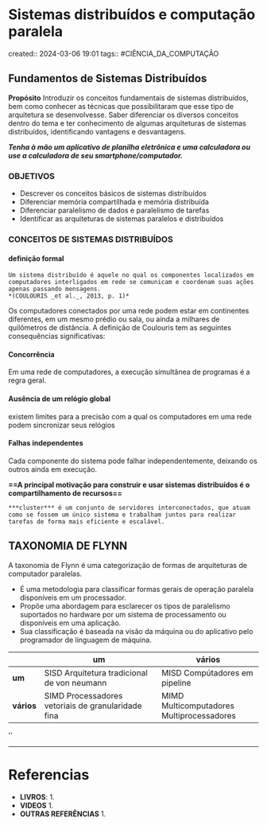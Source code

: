 # Sistemas distribuídos e computação paralela
created:: 2024-03-06 19:01
tags:: #CIÊNCIA_DA_COMPUTAÇÃO

## Fundamentos de Sistemas Distribuídos
**Propósito**
	Introduzir os conceitos fundamentais de sistemas distribuídos, bem como conhecer as técnicas que possibilitaram que esse tipo de arquitetura se desenvolvesse. Saber diferenciar os diversos conceitos dentro do tema e ter conhecimento de algumas arquiteturas de sistemas distribuídos, identificando vantagens e desvantagens.

***Tenha à mão um aplicativo de planilha eletrônica e uma calculadora ou use a calculadora de seu smartphone/computador.***


### OBJETIVOS
- Descrever os conceitos básicos de sistemas distribuídos
- Diferenciar memória compartilhada e memória distribuída
- Diferenciar paralelismo de dados e paralelismo de tarefas
- Identificar as arquiteturas de sistemas paralelos e distribuídos

### CONCEITOS DE SISTEMAS DISTRIBUÍDOS

#### definição formal 
```ad-note
Um sistema distribuído é aquele no qual os componentes localizados em computadores interligados em rede se comunicam e coordenam suas ações apenas passando mensagens.
*(COULOURIS _et al._, 2013, p. 1)*
```

Os computadores conectados por uma rede podem estar em continentes diferentes, em um mesmo prédio ou sala, ou ainda a milhares de quilômetros de distância. A definição de Coulouris tem as seguintes consequências significativas:

#### Concorrência
 Em uma rede de computadores, a execução simultânea de programas é a regra geral.
#### Ausência de um relógio global
 existem limites para a precisão com a qual os computadores em uma rede podem sincronizar seus relógios
#### Falhas independentes
 Cada componente do sistema pode falhar independentemente, deixando os outros ainda em execução.

**==A principal motivação para construir e usar sistemas distribuídos é o compartilhamento de recursos==**

```ad-info
***cluster*** é um conjunto de servidores interconectados, que atuam como se fossem um único sistema e trabalham juntos para realizar tarefas de forma mais eficiente e escalável.
```
## TAXONOMIA DE FLYNN
A taxonomia de Flynn é uma categorização de formas de arquiteturas de computador paralelas.

- É uma metodologia para classificar formas gerais de operação paralela disponíveis em um processador.
- Propõe uma abordagem para esclarecer os tipos de paralelismo suportados no hardware por um sistema de processamento ou disponíveis em uma aplicação.
- Sua classificação é baseada na visão da máquina ou do aplicativo pelo programador de linguagem de máquina.

|            | **um**                                             | **vários**                                              |
| ---------- | -------------------------------------------------- | ------------------------------------------------------- |
| **um**     | SISD Arquitetura tradicional de von neumann        | MISD Compútadores em pipeline                           |
| **vários** | SIMD Processadores vetoriais de granularidade fina | MIMD Multicomputadores<br>           Multiprocessadores |
''

---
# Referencias
- **LIVROS**:
	1. 
- **VIDEOS**
	1. 
- **OUTRAS REFERÊNCIAS**
	1. 